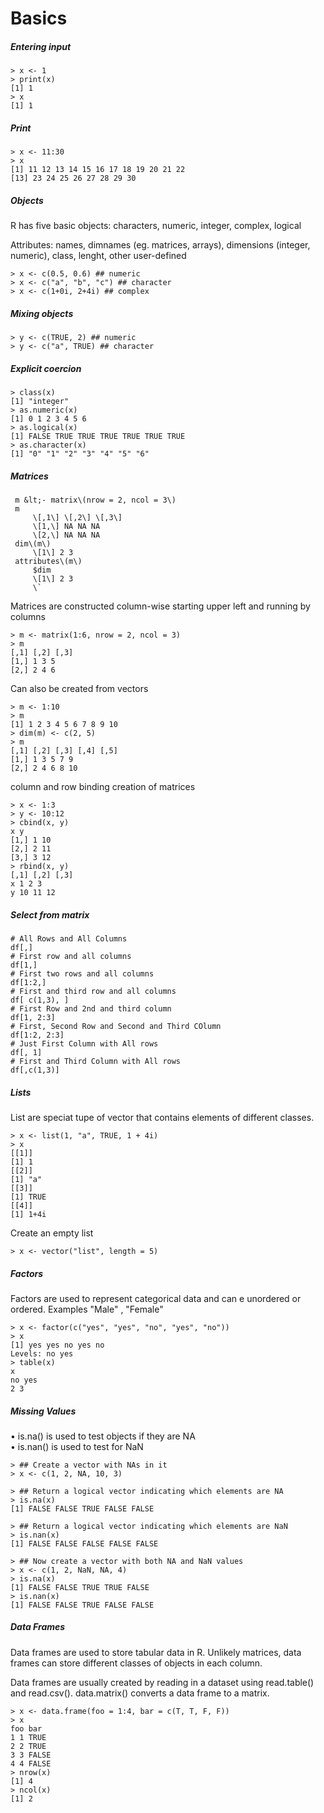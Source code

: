 # Basics

##### Entering input

```
> x <- 1
> print(x)
[1] 1
> x
[1] 1
```

##### Print

```
> x <- 11:30
> x
[1] 11 12 13 14 15 16 17 18 19 20 21 22
[13] 23 24 25 26 27 28 29 30
```

##### Objects

R has five basic objects: characters, numeric, integer, complex, logical

Attributes: names, dimnames \(eg. matrices, arrays\), dimensions \(integer, numeric\), class, lenght, other user-defined

```
> x <- c(0.5, 0.6) ## numeric
> x <- c("a", "b", "c") ## character
> x <- c(1+0i, 2+4i) ## complex
```

##### Mixing objects

```
> y <- c(TRUE, 2) ## numeric
> y <- c("a", TRUE) ## character
```

##### Explicit coercion

```
> class(x)
[1] "integer"
> as.numeric(x)
[1] 0 1 2 3 4 5 6
> as.logical(x)
[1] FALSE TRUE TRUE TRUE TRUE TRUE TRUE
> as.character(x)
[1] "0" "1" "2" "3" "4" "5" "6"
```

##### Matrices

     m &lt;- matrix\(nrow = 2, ncol = 3\)  
     m  
         \[,1\] \[,2\] \[,3\]  
         \[1,\] NA NA NA  
         \[2,\] NA NA NA  
     dim\(m\)  
         \[1\] 2 3  
     attributes\(m\)  
         $dim  
         \[1\] 2 3  
         \`

Matrices are constructed column-wise starting upper left and running by columns

```
> m <- matrix(1:6, nrow = 2, ncol = 3)
> m
[,1] [,2] [,3]
[1,] 1 3 5
[2,] 2 4 6
```

Can also be created from vectors

```
> m <- 1:10
> m
[1] 1 2 3 4 5 6 7 8 9 10
> dim(m) <- c(2, 5)
> m
[,1] [,2] [,3] [,4] [,5]
[1,] 1 3 5 7 9
[2,] 2 4 6 8 10
```

column and row binding creation of matrices

```
> x <- 1:3
> y <- 10:12
> cbind(x, y)
x y
[1,] 1 10
[2,] 2 11
[3,] 3 12
> rbind(x, y)
[,1] [,2] [,3]
x 1 2 3
y 10 11 12
```

##### Select from matrix

```
# All Rows and All Columns
df[,]
# First row and all columns
df[1,]
# First two rows and all columns
df[1:2,]
# First and third row and all columns
df[ c(1,3), ]
# First Row and 2nd and third column
df[1, 2:3]
# First, Second Row and Second and Third COlumn
df[1:2, 2:3]
# Just First Column with All rows
df[, 1]
# First and Third Column with All rows
df[,c(1,3)]
```

##### Lists

List are speciat tupe of vector that contains elements of different classes.

```
> x <- list(1, "a", TRUE, 1 + 4i)
> x
[[1]]
[1] 1
[[2]]
[1] "a"
[[3]]
[1] TRUE
[[4]]
[1] 1+4i
```

Create an empty list

```
> x <- vector("list", length = 5)
```

##### Factors

Factors are used to represent categorical data and can e unordered or ordered. Examples "Male" , "Female"

```
> x <- factor(c("yes", "yes", "no", "yes", "no"))
> x
[1] yes yes no yes no
Levels: no yes
> table(x)
x
no yes
2 3
```

##### Missing Values

• is.na\(\) is used to test objects if they are NA  
• is.nan\(\) is used to test for NaN

```
> ## Create a vector with NAs in it
> x <- c(1, 2, NA, 10, 3)

> ## Return a logical vector indicating which elements are NA
> is.na(x)
[1] FALSE FALSE TRUE FALSE FALSE

> ## Return a logical vector indicating which elements are NaN
> is.nan(x)
[1] FALSE FALSE FALSE FALSE FALSE

> ## Now create a vector with both NA and NaN values
> x <- c(1, 2, NaN, NA, 4)
> is.na(x)
[1] FALSE FALSE TRUE TRUE FALSE
> is.nan(x)
[1] FALSE FALSE TRUE FALSE FALSE
```
##### Data Frames

Data frames are used to store tabular data in R.
Unlikely matrices, data frames can store different classes of objects in each column.

Data frames are usually created by reading in a dataset using read.table() and read.csv().
data.matrix() converts a data frame to a matrix.

```
> x <- data.frame(foo = 1:4, bar = c(T, T, F, F))
> x
foo bar
1 1 TRUE
2 2 TRUE
3 3 FALSE
4 4 FALSE
> nrow(x)
[1] 4
> ncol(x)
[1] 2
```
